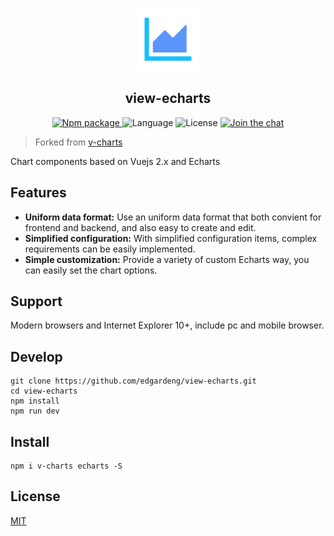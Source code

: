 <p align="center">
<img src="./examples/static/logo.png" alt="mark text" width="100" height="100">
</p>

<h2 align="center">view-echarts</h2>

<p align="center">
  <a href="https://www.npmjs.org/package/view-echarts">
    <img src="https://img.shields.io/npm/v/view-echarts.svg" alt="Npm package">
  </a>
  <a>
    <img src="https://img.shields.io/badge/language-javascript-yellow.svg" alt="Language">
  </a>
  <a>
    <img src="https://img.shields.io/badge/license-MIT-000000.svg" alt="License">
  </a>
  <a href="https://gitter.im/ElemeFE/v-charts?utm_source=badge&utm_medium=badge&utm_campaign=pr-badge&utm_content=badge">
    <img src="https://badges.gitter.im/ElemeFE/v-charts.svg" alt="Join the chat">
  </a>
</p>

> Forked from [v-charts](https://github.com/ElemeFE/v-charts)

Chart components based on Vuejs 2.x and Echarts


## Features
- **Uniform data format:** Use an uniform data format that both convient for frontend and backend, and also easy to create and edit.
- **Simplified configuration:** With simplified configuration items, complex requirements can be easily implemented.
- **Simple customization:** Provide a variety of custom Echarts way, you can easily set the chart options.

## Support

Modern browsers and Internet Explorer 10+, include pc and mobile browser.

## Develop

```
git clone https://github.com/edgardeng/view-echarts.git
cd view-echarts
npm install
npm run dev
```

## Install

```
npm i v-charts echarts -S
```

## License

[MIT](http://opensource.org/licenses/MIT)
